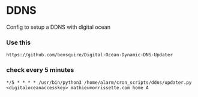 # DDNS
Config to setup a DDNS with digital ocean

### Use this
````
https://github.com/bensquire/Digital-Ocean-Dynamic-DNS-Updater
````
### check every 5 minutes
````
*/5 * * * * /usr/bin/python3 /home/alarm/cron_scripts/ddns/updater.py <digitaloceanaccesskey> mathieumorrissette.com home A
````
